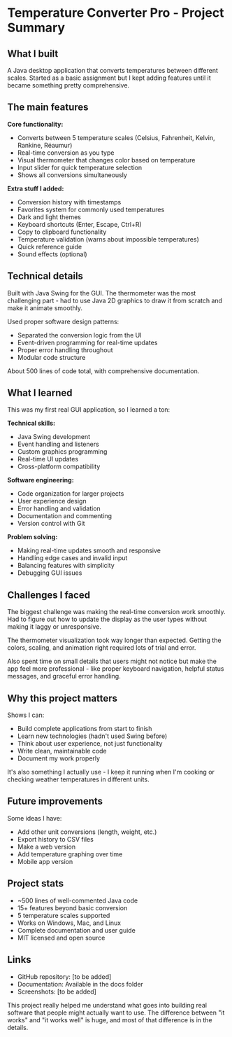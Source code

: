 # Temperature Converter Pro - Project Summary

## What I built

A Java desktop application that converts temperatures between different scales. Started as a basic assignment but I kept adding features until it became something pretty comprehensive.

## The main features

**Core functionality:**
- Converts between 5 temperature scales (Celsius, Fahrenheit, Kelvin, Rankine, Réaumur)
- Real-time conversion as you type
- Visual thermometer that changes color based on temperature
- Input slider for quick temperature selection
- Shows all conversions simultaneously

**Extra stuff I added:**
- Conversion history with timestamps
- Favorites system for commonly used temperatures
- Dark and light themes
- Keyboard shortcuts (Enter, Escape, Ctrl+R)
- Copy to clipboard functionality
- Temperature validation (warns about impossible temperatures)
- Quick reference guide
- Sound effects (optional)

## Technical details

Built with Java Swing for the GUI. The thermometer was the most challenging part - had to use Java 2D graphics to draw it from scratch and make it animate smoothly.

Used proper software design patterns:
- Separated the conversion logic from the UI
- Event-driven programming for real-time updates
- Proper error handling throughout
- Modular code structure

About 500 lines of code total, with comprehensive documentation.

## What I learned

This was my first real GUI application, so I learned a ton:

**Technical skills:**
- Java Swing development
- Event handling and listeners
- Custom graphics programming
- Real-time UI updates
- Cross-platform compatibility

**Software engineering:**
- Code organization for larger projects
- User experience design
- Error handling and validation
- Documentation and commenting
- Version control with Git

**Problem solving:**
- Making real-time updates smooth and responsive
- Handling edge cases and invalid input
- Balancing features with simplicity
- Debugging GUI issues

## Challenges I faced

The biggest challenge was making the real-time conversion work smoothly. Had to figure out how to update the display as the user types without making it laggy or unresponsive.

The thermometer visualization took way longer than expected. Getting the colors, scaling, and animation right required lots of trial and error.

Also spent time on small details that users might not notice but make the app feel more professional - like proper keyboard navigation, helpful status messages, and graceful error handling.

## Why this project matters

Shows I can:
- Build complete applications from start to finish
- Learn new technologies (hadn't used Swing before)
- Think about user experience, not just functionality
- Write clean, maintainable code
- Document my work properly

It's also something I actually use - I keep it running when I'm cooking or checking weather temperatures in different units.

## Future improvements

Some ideas I have:
- Add other unit conversions (length, weight, etc.)
- Export history to CSV files
- Make a web version
- Add temperature graphing over time
- Mobile app version

## Project stats

- ~500 lines of well-commented Java code
- 15+ features beyond basic conversion
- 5 temperature scales supported
- Works on Windows, Mac, and Linux
- Complete documentation and user guide
- MIT licensed and open source

## Links

- GitHub repository: [to be added]
- Documentation: Available in the docs folder
- Screenshots: [to be added]

This project really helped me understand what goes into building real software that people might actually want to use. The difference between "it works" and "it works well" is huge, and most of that difference is in the details.